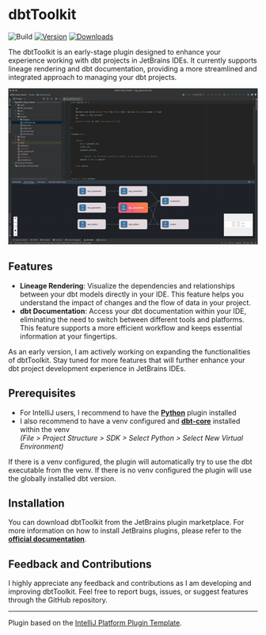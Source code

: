 # dbtToolkit

![Build](https://github.com/ramonvermeulen/dbt-idea/workflows/Build/badge.svg)
[![Version](https://img.shields.io/jetbrains/plugin/v/PLUGIN_ID.svg)](https://plugins.jetbrains.com/plugin/PLUGIN_ID)
[![Downloads](https://img.shields.io/jetbrains/plugin/d/PLUGIN_ID.svg)](https://plugins.jetbrains.com/plugin/PLUGIN_ID)

<!-- Plugin description -->
The dbtToolkit is an early-stage plugin designed to enhance your experience working with dbt 
projects in JetBrains IDEs. It currently supports lineage rendering and dbt documentation, 
providing a more streamlined and integrated approach to managing your dbt projects.
<!-- Plugin description end -->

![](./assets/img/sample.gif)

## Features
* **Lineage Rendering**: Visualize the dependencies and relationships between your dbt models directly in your IDE. 
This feature helps you understand the impact of changes and the flow of data in your project.  
* **dbt Documentation**: Access your dbt documentation within your IDE, eliminating the need to switch between different 
tools and platforms. This feature supports a more efficient workflow and keeps essential information at your fingertips.

As an early version, I am actively working on expanding the functionalities of dbtToolkit. Stay tuned for more features 
that will further enhance your dbt project development experience in JetBrains IDEs.

## Prerequisites
* For IntelliJ users, I recommend to have the [**Python**](https://plugins.jetbrains.com/plugin/631-python) plugin installed
* I also recommend to have a venv configured and [**dbt-core**](https://pypi.org/project/dbt-core/) installed within the venv <br> 
*(File > Project Structure > SDK > Select Python > Select New Virtual Environment)*

If there is a venv configured, the plugin will automatically try to use the dbt executable from the venv. 
If there is no venv configured the plugin will use the globally installed dbt version.

## Installation
You can download dbtToolkit from the JetBrains plugin marketplace. For more information on how to install JetBrains plugins, 
please refer to the [**official documentation**](https://www.jetbrains.com/help/idea/managing-plugins.html).

## Feedback and Contributions
I highly appreciate any feedback and contributions as I am developing and improving dbtToolkit. 
Feel free to report bugs, issues, or suggest features through the GitHub repository.


---
Plugin based on the [IntelliJ Platform Plugin Template][template].

[template]: https://github.com/JetBrains/intellij-platform-plugin-template
[docs:plugin-description]: https://plugins.jetbrains.com/docs/intellij/plugin-user-experience.html#plugin-description-and-presentation
